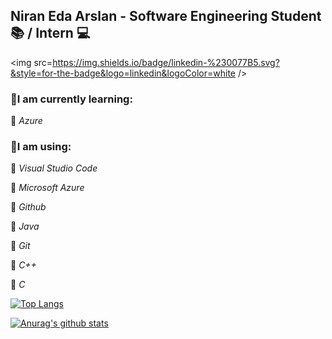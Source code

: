 ## **Niran Eda Arslan -  Software Engineering Student :books: / Intern :computer:** ##

<img src=https://img.shields.io/badge/linkedin-%230077B5.svg?&style=for-the-badge&logo=linkedin&logoColor=white />


### :red_circle:**I am currently learning:** 


:small_blue_diamond:
_Azure_ 


### :red_circle:**I am using:**

:small_blue_diamond:
_Visual Studio Code_

:small_blue_diamond:
_Microsoft Azure_

:small_blue_diamond:
_Github_

:small_blue_diamond:
_Java_

:small_blue_diamond:
_Git_

:small_blue_diamond:
_C++_

:small_blue_diamond:
_C_


[![Top Langs](https://github-readme-stats.vercel.app/api/top-langs/?username=niraneda)](https://github.com/niraneda/github-readme-stats)

[![Anurag's github stats](https://github-readme-stats.vercel.app/api?username=niraneda&show_icons=true&theme=tokyonight)](https://github.com/niraneda/github-readme-stats)
